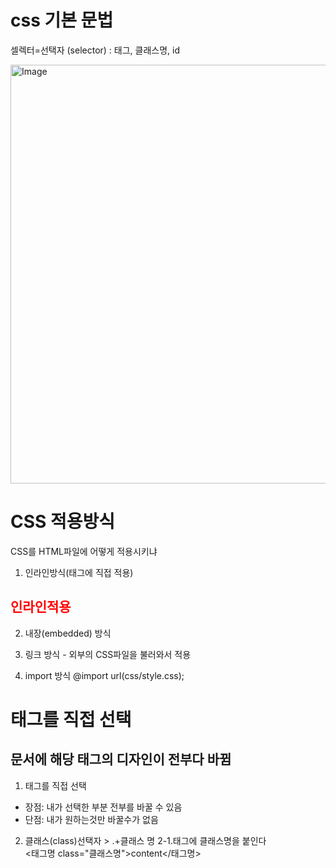 # css 기본 문법
셀렉터=선택자 (selector) : 태그, 클래스명, id

<img width="670" alt="Image" src="https://github.com/user-attachments/assets/fab07437-f8c7-4e2b-94da-dd66d69abc90" />

# CSS 적용방식
CSS를 HTML파일에 어떻게 적용시키냐

1. 인라인방식(태그에 직접 적용)
 <h2 style="color:red">인라인적용</h2> 

2. 내장(embedded) 방식

3. 링크 방식 - 외부의 CSS파일을 불러와서 적용
 <link rel=”stylesheet” type=”text/css” href='css 외부 파일 경로'>

4. import 방식
 @import url(css/style.css);

# 태그를 직접 선택
## 문서에 해당 태그의 디자인이 전부다 바뀜
1. 태그를 직접 선택
- 장점: 내가 선택한 부분 전부를 바꿀 수 있음
- 단점: 내가 원하는것만 바꿀수가 없음

2. 클래스(class)선택자 > .+클래스 명
2-1.태그에 클래스명을 붙인다<br>
   <태그명 class="클래스명">content</태그명>
